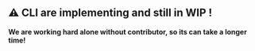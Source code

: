 ## ⚠️ CLI are implementing and still in WIP ! 
**We are working hard alone without contributor, so its can take a longer time!**
